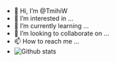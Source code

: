 - 👋 Hi, I’m @TmihiW
- 👀 I’m interested in ...
- 🌱 I’m currently learning ...
- 💞️ I’m looking to collaborate on ...
- 📫 How to reach me ...
- ![Github stats](https://github-readme-stats.vercel.app/api?username=TmihiW)
<!---
TmihiW/TmihiW is a ✨ special ✨ repository because its `README.md` (this file) appears on your GitHub profile.
You can click the Preview link to take a look at your changes.
--->
